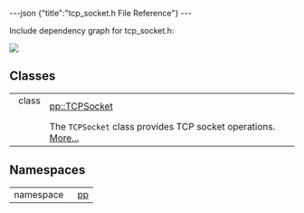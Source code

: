 ---json {"title":"tcp\_socket.h File Reference"} ---

Include dependency graph for tcp\_socket.h:

![](/docs/native-client/pepper_dev/cpp/tcp__socket_8h__incl.png)

Classes
-------

<table><tbody><tr class="odd"><td style="text-align: right;">class  </td><td><a href="/docs/native-client/pepper_dev/cpp/classpp_1_1_t_c_p_socket/" class="el">pp::TCPSocket</a></td></tr><tr class="even"><td style="text-align: right;"> </td><td>The <code>TCPSocket</code> class provides TCP socket operations. <a href="/docs/native-client/pepper_dev/cpp/classpp_1_1_t_c_p_socket#details">More...</a><br />
</td></tr></tbody></table>

Namespaces
----------

<table><tbody><tr class="odd"><td style="text-align: right;">namespace  </td><td><a href="/docs/native-client/pepper_dev/cpp/namespacepp/" class="el">pp</a></td></tr></tbody></table>

